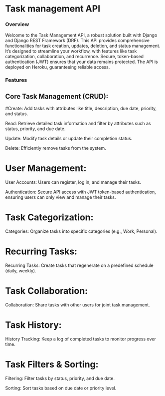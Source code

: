 # Task management API
### Overview
Welcome to the Task Management API, a robust solution built with Django and Django REST Framework (DRF). This API provides comprehensive functionalities for task creation, updates, deletion, and status management. It’s designed to streamline your workflow, with features like task categorization, collaboration, and recurrence. Secure, token-based authentication (JWT) ensures that your data remains protected. The API is deployed on Heroku, guaranteeing reliable access.

### Features
## Core Task Management (CRUD):
#Create: Add tasks with attributes like title, description, due date, priority, and status.

Read: Retrieve detailed task information and filter by attributes such as status, priority, and due date.

Update: Modify task details or update their completion status.

Delete: Efficiently remove tasks from the system.

# User Management:
User Accounts: Users can register, log in, and manage their tasks.

Authentication: Secure API access with JWT token-based authentication, ensuring users can only view and manage their tasks.

# Task Categorization:
Categories: Organize tasks into specific categories (e.g., Work, Personal).

# Recurring Tasks:
Recurring Tasks: Create tasks that regenerate on a predefined schedule (daily, weekly).

# Task Collaboration:
Collaboration: Share tasks with other users for joint task management.

# Task History:
History Tracking: Keep a log of completed tasks to monitor progress over time.

# Task Filters & Sorting:
Filtering: Filter tasks by status, priority, and due date.

Sorting: Sort tasks based on due date or priority level.


